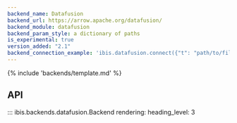 ```yaml
---
backend_name: Datafusion
backend_url: https://arrow.apache.org/datafusion/
backend_module: datafusion
backend_param_style: a dictionary of paths
is_experimental: true
version_added: "2.1"
backend_connection_example: 'ibis.datafusion.connect({"t": "path/to/file.parquet", "s": "path/to/file.csv"})'
---
```


{% include 'backends/template.md' %}

## API

<!-- prettier-ignore-start -->
::: ibis.backends.datafusion.Backend
    rendering:
      heading_level: 3

<!-- prettier-ignore-end -->

